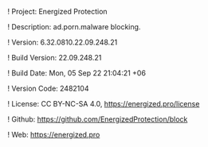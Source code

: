 ! Project: Energized Protection

! Description: ad.porn.malware blocking.

! Version: 6.32.0810.22.09.248.21

! Build Version: 22.09.248.21

! Build Date: Mon, 05 Sep 22 21:04:21 +06

! Version Code: 2482104

! License: CC BY-NC-SA 4.0, https://energized.pro/license

! Github: https://github.com/EnergizedProtection/block

! Web: https://energized.pro
